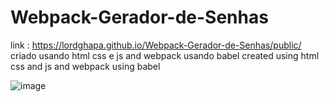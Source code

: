 # Webpack-Gerador-de-Senhas

link : https://lordghapa.github.io/Webpack-Gerador-de-Senhas/public/
criado usando html css e js and webpack usando babel
created using html css and js and webpack using babel

![image](https://user-images.githubusercontent.com/99082399/212549097-ce9c8ec0-f1e2-4cd5-a17b-34ceed1b2382.png)

